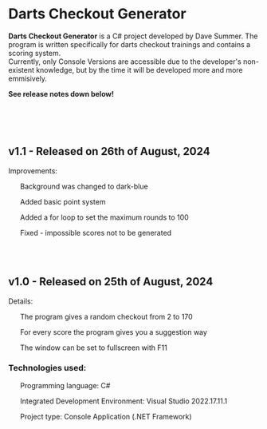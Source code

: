 <h1>Darts Checkout Generator</h1>
<p><b>Darts Checkout Generator</b> is a C# project developed by Dave Summer. The program is written specifically for darts checkout trainings and contains a scoring system.<br />
Currently, only Console Versions are accessible due to the developer's non-existent knowledge, but by the time it will be developed more and more emmisively.</p>
<p><b>See release notes down below!</b></p>
<br />
<br />
<br />
<h2>v1.1 - Released on 26th of August, 2024</h2>
<p>Improvements:</p>
<ul>Background was changed to dark-blue</ul>
<ul>Added basic point system</ul>
<ul>Added a for loop to set the maximum rounds to 100</ul>
<ul>Fixed - impossible scores not to be generated</ul>
<br />
<br />
<h2>v1.0 - Released on 25th of August, 2024</h2>
<p>Details:</p>
<ul>The program gives a random checkout from 2 to 170</ul>
<ul>For every score the program gives you a suggestion way</ul>
<ul>The window can be set to fullscreen with F11</ul>

<h3>Technologies used:</h3>
<ul>Programming language: C#</ul>
<ul>Integrated Development Environment: Visual Studio 2022.17.11.1</ul>
<ul>Project type: Console Application (.NET Framework)</ul>
